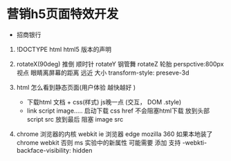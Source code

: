 #  营销h5页面特效开发
- 招商银行

1. !DOCTYPE html
    html5 版本的声明

2. rotateX(90deg) 推倒  顺时针
    rotateY     钢管舞
    rotateZ     轮胎
    perspctive:800px  视点 眼睛离屏幕的距离 远近  大小
    transform-style: preseve-3d

3. html  怎么看到静态页面(用户体验 越快越好 )
    - 下载html 文档 + css(样式)  js晚一点 (交互， DOM .style)
    - link  script  image.....
        启动下载 css  href  不会阻塞html下载  放到头部
        script  src 放到最后  阻塞
        image  src

4. chrome 浏览器的内核  webkit
    ie 浏览器 edge
    mozilla
    360  如果本地装了chrome webkit
    否则 ms
    实验中的新属性 可能需要 添加 支持
    -webkti-backface-visibility: hidden
